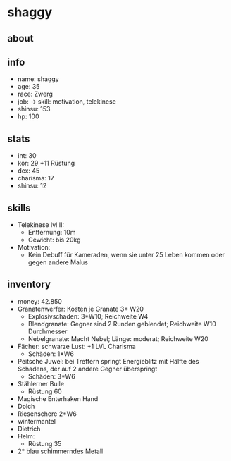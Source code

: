 # shaggy

## about

## info

* name: shaggy 
* age: 35
* race: Zwerg
* job: -> skill: motivation, telekinese
* shinsu: 153 
* hp: 100 

## stats

* int: 30
* kör: 29 +11 Rüstung
* dex: 45
* charisma: 17
* shinsu: 12

## skills

* Telekinese lvl II:
  * Entfernung: 10m
  * Gewicht: bis 20kg
* Motivation:
  * Kein Debuff für Kameraden, wenn sie unter 25 Leben kommen oder gegen andere Malus

## inventory

* money: 42.850
* Granatenwerfer: Kosten je Granate 3* W20
  * Explosivschaden: 3*W10; Reichweite W4
  * Blendgranate: Gegner sind 2 Runden geblendet; Reichweite W10 Durchmesser 
  * Nebelgranate: Macht Nebel; Länge: moderat; Reichweite W20
* Fächer: schwarze Lust: +1 LVL Charisma 
  * Schäden: 1*W6
* Peitsche Juwel: bei Treffern springt Energieblitz mit Hälfte des Schadens, der auf 2 andere Gegner überspringt
  * Schäden: 3*W6
* Stählerner Bulle
  * Rüstung 60 
* Magische Enterhaken Hand 
* Dolch
* Riesenschere 2*W6
* wintermantel
* Dietrich
* Helm: 
  * Rüstung 35 
* 2* blau schimmerndes Metall     
